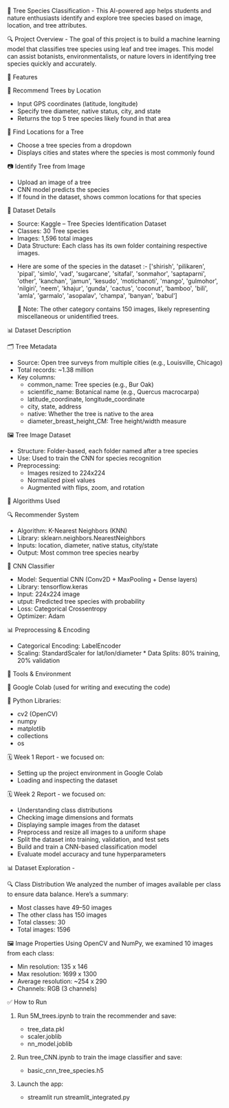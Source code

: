 🌳 Tree Species Classification -
This AI-powered app helps students and nature enthusiasts identify and explore tree species based on image, location, and tree attributes.

🔍 Project Overview - 
The goal of this project is to build a machine learning model that classifies tree species using leaf and tree images. This model can assist botanists, environmentalists, or nature lovers in identifying tree species quickly and accurately.

🧠 Features

🌲 Recommend Trees by Location

- Input GPS coordinates (latitude, longitude)
- Specify tree diameter, native status, city, and state
- Returns the top 5 tree species likely found in that area

📍 Find Locations for a Tree

- Choose a tree species from a dropdown
- Displays cities and states where the species is most commonly found

📷 Identify Tree from Image

- Upload an image of a tree
- CNN model predicts the species
- If found in the dataset, shows common locations for that species

📂 Dataset Details

- Source: Kaggle – Tree Species Identification Dataset
- Classes: 30 Tree species
- Images: 1,596 total images
- Data Structure: Each class has its own folder containing respective images.

* Here are some of the species in the dataset :-
  ['shirish', 'pilikaren', 'pipal', 'simlo', 'vad', 'sugarcane', 'sitafal', 'sonmahor', 'saptaparni', 'other', 'kanchan', 'jamun', 'kesudo', 'motichanoti', 'mango', 'gulmohor', 'nilgiri', 'neem', 'khajur', 'gunda', 'cactus', 'coconut', 'bamboo', 'bili', 'amla', 'garmalo', 'asopalav', 'champa', 'banyan', 'babul']

   📌 Note: The other category contains 150 images, likely representing miscellaneous or unidentified trees.

📊 Dataset Description

🗂️ Tree Metadata

- Source: Open tree surveys from multiple cities (e.g., Louisville, Chicago)
- Total records: ~1.38 million
- Key columns:
  - common_name: Tree species (e.g., Bur Oak)
  - scientific_name: Botanical name (e.g., Quercus macrocarpa)
  - latitude_coordinate, longitude_coordinate
  - city, state, address
  - native: Whether the tree is native to the area
  - diameter_breast_height_CM: Tree height/width measure

🖼️ Tree Image Dataset

- Structure: Folder-based, each folder named after a tree species
- Use: Used to train the CNN for species recognition
- Preprocessing:
  - Images resized to 224x224
  - Normalized pixel values
  - Augmented with flips, zoom, and rotation

🧪 Algorithms Used

🔍 Recommender System
-  Algorithm: K-Nearest Neighbors (KNN)
- Library: sklearn.neighbors.NearestNeighbors
-  Inputs: location, diameter, native status, city/state
-  Output: Most common tree species nearby

🧠 CNN Classifier
- Model: Sequential CNN (Conv2D + MaxPooling + Dense layers)
- Library: tensorflow.keras
- Input: 224x224 image
- utput: Predicted tree species with probability
- Loss: Categorical Crossentropy
- Optimizer: Adam

📊 Preprocessing & Encoding
- Categorical Encoding: LabelEncoder
- Scaling: StandardScaler for lat/lon/diameter \* Data Splits: 80% training, 20% validation

🧰 Tools & Environment

📓 Google Colab (used for writing and executing the code)

🐍 Python Libraries: 
* cv2 (OpenCV) 
* numpy 
* matplotlib 
* collections 
* os

🗓️ Week 1 Report -
we focused on:
- Setting up the project environment in Google Colab
- Loading and inspecting the dataset

🗓️ Week 2 Report - 
we focused on:
- Understanding class distributions
- Checking image dimensions and formats
- Displaying sample images from the dataset
- Preprocess and resize all images to a uniform shape
- Split the dataset into training, validation, and test sets
- Build and train a CNN-based classification model
- Evaluate model accuracy and tune hyperparameters

📊 Dataset Exploration -

🔍 Class Distribution
We analyzed the number of images available per class to ensure data balance. Here’s a summary:
- Most classes have 49–50 images
- The other class has 150 images
- Total classes: 30
- Total images: 1596

🖼️ Image Properties
Using OpenCV and NumPy, we examined 10 images from each class:
- Min resolution: 135 x 146
- Max resolution: 1699 x 1300
- Average resolution: ~254 x 290
- Channels: RGB (3 channels)

✅ How to Run
1. Run 5M_trees.ipynb to train the recommender and save:
    * tree_data.pkl
    * scaler.joblib
    * nn_model.joblib

2. Run tree_CNN.ipynb to train the image classifier and save:
    * basic_cnn_tree_species.h5

3. Launch the app:
    * streamlit run streamlit_integrated.py

